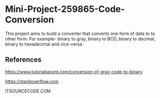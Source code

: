 # Mini-Project-259865-Code-Conversion
This project aims to build a converter that converts one form of data to to other form. For example- binary to gray, binary to BCD, binary to decimal, binary to hexadecimal and vice-versa. 

## References 
https://www.tutorialspoint.com/conversion-of-gray-code-to-binary

https://stackoverflow.com

ITSOURCECODE.COM